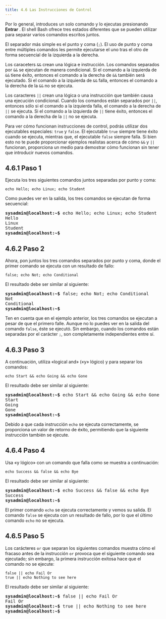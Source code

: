```yaml
---
title: 4.6 Las Instrucciones de Control
---
```


Por lo general, introduces un solo comando y lo ejecutas presionando **Entrar** . El shell Bash ofrece tres estados diferentes que se pueden utilizar para separar varios comandos escritos juntos.

El separador más simple es el punto y coma (`;`). El uso de punto y coma entre múltiples comandos les permite ejecutarse el uno tras el otro de forma secuencial de la izquierda a la derecha.

Los caraceters `&&` crean una lógica e instrucción. Los comandos separados por `&&` se ejecutan de manera condicional. Si el comando a la izquierda de `&&` tiene éxito, entonces el comando a la derecha de `&&` también será ejecutado. Si el comando a la izquierda de `&&` falla, entonces el comando a la derecha de la `&&` no se ejecuta.

Los caracteres `||` crean una lógica o una instrucción que también causa una ejecución condicional. Cuando los comandos están separados por `||`, entonces sólo si el comando a la izquierda falla, el comando a la derecha de `||` se ejecuta. Si el comando a la izquierda de `||` tiene éxito, entonces el comando a la derecha de la `||` no se ejecuta.

Para ver cómo funcionan instrucciones de control, podrás utilizar dos ejecutables especiales: `true` y `false`. El ejecutable `true` siempre tiene éxito cuando se ejecuta, mientras que, el ejecutable `false` siempre falla. Si bien esto no te puede proporcionar ejemplos realistas acerca de cómo `&&` y `||` funcionan, proporciona un medio para demostrar cómo funcionan sin tener que introducir nuevos comandos.


4.6.1 Paso 1
-------------------

Ejecuta los tres siguientes comandos juntos separadas por punto y coma:

```
echo Hello; echo Linux; echo Student
```

Como puedes ver en la salida, los tres comandos se ejecutan de forma secuencial:

<pre class="content_terminal"><strong><span class="ansi-green">sysadmin@localhost</span>:<span class="ansi-blue">~</span>$</strong> echo Hello; echo Linux; echo Student
Hello
Linux
Student
<strong><span class="ansi-green">sysadmin@localhost</span>:<span class="ansi-blue">~</span>$</strong></pre>

4.6.2 Paso 2
------------

Ahora, pon juntos los tres comandos separados por punto y coma, donde el primer comando se ejecuta con un resultado de fallo:

```
false; echo Not; echo Conditional
```

El resultado debe ser similar al siguiente:

<pre class="content_terminal"><strong><span class="ansi-green">sysadmin@localhost</span>:<span class="ansi-blue">~</span>$</strong> false; echo Not; echo Conditional      
Not
Conditional
<strong><span class="ansi-green">sysadmin@localhost</span>:<span class="ansi-blue">~</span>$</strong>
</pre>

Ten en cuenta que en el ejemplo anterior, los tres comandos se ejecutan a pesar de que el primero falle. Aunque no lo puedes ver en la salida del comando `false`, éste se ejecutó. Sin embargo, cuando los comandos están separadas por el carácter `;`, son completamente independientes entre sí.


4.6.3 Paso 3
-------------

A continuación, utiliza «logical and» («y» lógico) y para separar los comandos:

```
echo Start && echo Going && echo Gone
```

El resultado debe ser similar al siguiente:

<pre class="content_terminal"><strong><span class="ansi-green">sysadmin@localhost</span>:<span class="ansi-blue">~</span>$</strong> echo Start && echo Going && echo Gone      
Start
Going
Gone
<strong><span class="ansi-green">sysadmin@localhost</span>:<span class="ansi-blue">~</span>$</strong>
</pre>

Debido a que cada instrucción `echo` se ejecuta correctamente, se proporciona un valor de retorno de éxito, permitiendo que la siguiente instrucción también se ejecute.

4.6.4 Paso 4
-------------

Usa «y lógico» con un comando que falla como se muestra a continuación:

```
echo Success && false && echo Bye
```

El resultado debe ser similar al siguiente:

<pre class="content_terminal"><strong><span class="ansi-green">sysadmin@localhost</span>:<span class="ansi-blue">~</span>$</strong> echo Success && false && echo Bye
Success
<strong><span class="ansi-green">sysadmin@localhost</span>:<span class="ansi-blue">~</span>$</strong>
</pre>

El primer comando `echo` se ejecuta correctamente y vemos su salida. El comando `false` se ejecuta con un resultado de fallo, por lo que el último comando `echo` no se ejecuta.


4.6.5 Paso 5
-------------

Los carácteres `or` que separan los siguientes comandos muestra cómo el fracaso antes de la instrucción `or` provoca que el siguiente comando sea ejecutado; sin embargo, la primera instrucción exitosa hace que el comando no se ejecute:

```
false || echo Fail Or
true || echo Nothing to see here
```

El resultado debe ser similar al siguiente:

<pre class="content_terminal"><strong><span class="ansi-green">sysadmin@localhost</span>:<span class="ansi-blue">~</span>$</strong> false || echo Fail Or
Fail Or
<strong><span class="ansi-green">sysadmin@localhost</span>:<span class="ansi-blue">~</span>$</strong> true || echo Nothing to see here
<strong><span class="ansi-green">sysadmin@localhost</span>:<span class="ansi-blue">~</span>$</strong></pre>
